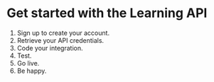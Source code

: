 # Get started with the Learning API

1. Sign up to create your account.
2. Retrieve your API credentials.
3. Code your integration.
4. Test.
5. Go live.
6. Be happy.